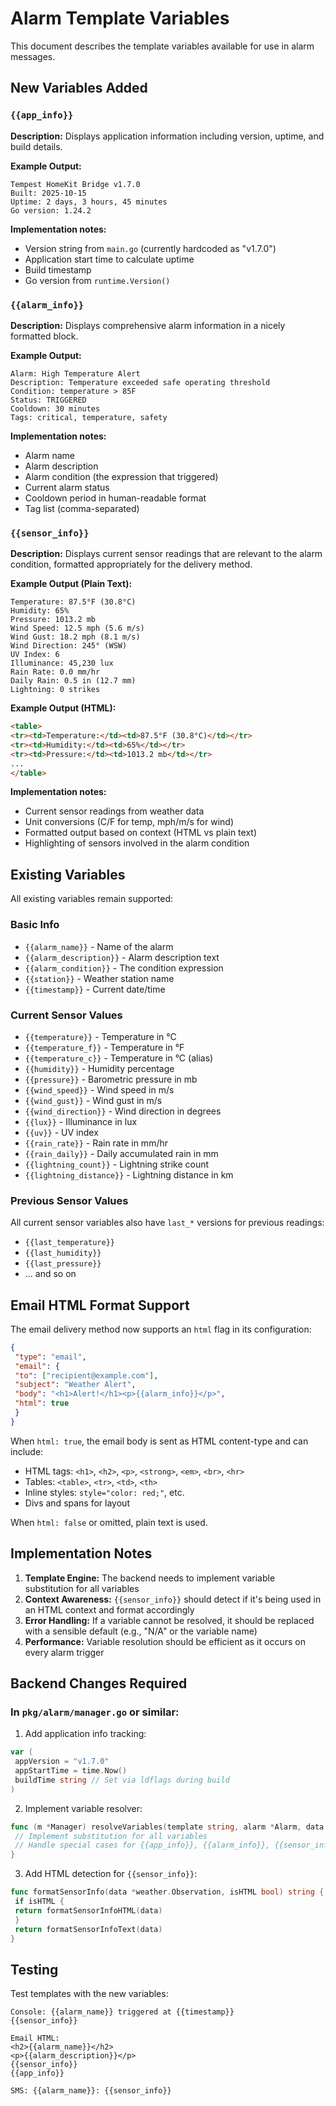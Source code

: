 # Alarm Template Variables

This document describes the template variables available for use in alarm messages.

## New Variables Added

### `{{app_info}}`
**Description:** Displays application information including version, uptime, and build details.

**Example Output:**
```
Tempest HomeKit Bridge v1.7.0
Built: 2025-10-15
Uptime: 2 days, 3 hours, 45 minutes
Go version: 1.24.2
```

**Implementation notes:**
- Version string from `main.go` (currently hardcoded as "v1.7.0")
- Application start time to calculate uptime
- Build timestamp
- Go version from `runtime.Version()`

### `{{alarm_info}}`
**Description:** Displays comprehensive alarm information in a nicely formatted block.

**Example Output:**
```
Alarm: High Temperature Alert
Description: Temperature exceeded safe operating threshold
Condition: temperature > 85F
Status: TRIGGERED
Cooldown: 30 minutes
Tags: critical, temperature, safety
```

**Implementation notes:**
- Alarm name
- Alarm description
- Alarm condition (the expression that triggered)
- Current alarm status
- Cooldown period in human-readable format
- Tag list (comma-separated)

### `{{sensor_info}}`
**Description:** Displays current sensor readings that are relevant to the alarm condition, formatted appropriately for the delivery method.

**Example Output (Plain Text):**
```
Temperature: 87.5°F (30.8°C)
Humidity: 65%
Pressure: 1013.2 mb
Wind Speed: 12.5 mph (5.6 m/s)
Wind Gust: 18.2 mph (8.1 m/s)
Wind Direction: 245° (WSW)
UV Index: 6
Illuminance: 45,230 lux
Rain Rate: 0.0 mm/hr
Daily Rain: 0.5 in (12.7 mm)
Lightning: 0 strikes
```

**Example Output (HTML):**
```html
<table>
<tr><td>Temperature:</td><td>87.5°F (30.8°C)</td></tr>
<tr><td>Humidity:</td><td>65%</td></tr>
<tr><td>Pressure:</td><td>1013.2 mb</td></tr>
...
</table>
```

**Implementation notes:**
- Current sensor readings from weather data
- Unit conversions (C/F for temp, mph/m/s for wind)
- Formatted output based on context (HTML vs plain text)
- Highlighting of sensors involved in the alarm condition

## Existing Variables

All existing variables remain supported:

### Basic Info
- `{{alarm_name}}` - Name of the alarm
- `{{alarm_description}}` - Alarm description text
- `{{alarm_condition}}` - The condition expression
- `{{station}}` - Weather station name
- `{{timestamp}}` - Current date/time

### Current Sensor Values
- `{{temperature}}` - Temperature in °C
- `{{temperature_f}}` - Temperature in °F
- `{{temperature_c}}` - Temperature in °C (alias)
- `{{humidity}}` - Humidity percentage
- `{{pressure}}` - Barometric pressure in mb
- `{{wind_speed}}` - Wind speed in m/s
- `{{wind_gust}}` - Wind gust in m/s
- `{{wind_direction}}` - Wind direction in degrees
- `{{lux}}` - Illuminance in lux
- `{{uv}}` - UV index
- `{{rain_rate}}` - Rain rate in mm/hr
- `{{rain_daily}}` - Daily accumulated rain in mm
- `{{lightning_count}}` - Lightning strike count
- `{{lightning_distance}}` - Lightning distance in km

### Previous Sensor Values
All current sensor variables also have `last_*` versions for previous readings:
- `{{last_temperature}}`
- `{{last_humidity}}`
- `{{last_pressure}}`
- ... and so on

## Email HTML Format Support

The email delivery method now supports an `html` flag in its configuration:

```json
{
 "type": "email",
 "email": {
 "to": ["recipient@example.com"],
 "subject": "Weather Alert",
 "body": "<h1>Alert!</h1><p>{{alarm_info}}</p>",
 "html": true
 }
}
```

When `html: true`, the email body is sent as HTML content-type and can include:
- HTML tags: `<h1>`, `<h2>`, `<p>`, `<strong>`, `<em>`, `<br>`, `<hr>`
- Tables: `<table>`, `<tr>`, `<td>`, `<th>`
- Inline styles: `style="color: red;"`, etc.
- Divs and spans for layout

When `html: false` or omitted, plain text is used.

## Implementation Notes

1. **Template Engine:** The backend needs to implement variable substitution for all variables
2. **Context Awareness:** `{{sensor_info}}` should detect if it's being used in an HTML context and format accordingly
3. **Error Handling:** If a variable cannot be resolved, it should be replaced with a sensible default (e.g., "N/A" or the variable name)
4. **Performance:** Variable resolution should be efficient as it occurs on every alarm trigger

## Backend Changes Required

### In `pkg/alarm/manager.go` or similar:

1. Add application info tracking:
```go
var (
 appVersion = "v1.7.0"
 appStartTime = time.Now()
 buildTime string // Set via ldflags during build
)
```

2. Implement variable resolver:
```go
func (m *Manager) resolveVariables(template string, alarm *Alarm, data *weather.Observation) string {
 // Implement substitution for all variables
 // Handle special cases for {{app_info}}, {{alarm_info}}, {{sensor_info}}
}
```

3. Add HTML detection for `{{sensor_info}}`:
```go
func formatSensorInfo(data *weather.Observation, isHTML bool) string {
 if isHTML {
 return formatSensorInfoHTML(data)
 }
 return formatSensorInfoText(data)
}
```

## Testing

Test templates with the new variables:

```
Console: {{alarm_name}} triggered at {{timestamp}}
{{sensor_info}}

Email HTML:
<h2>{{alarm_name}}</h2>
<p>{{alarm_description}}</p>
{{sensor_info}}
{{app_info}}

SMS: {{alarm_name}}: {{sensor_info}}
```
